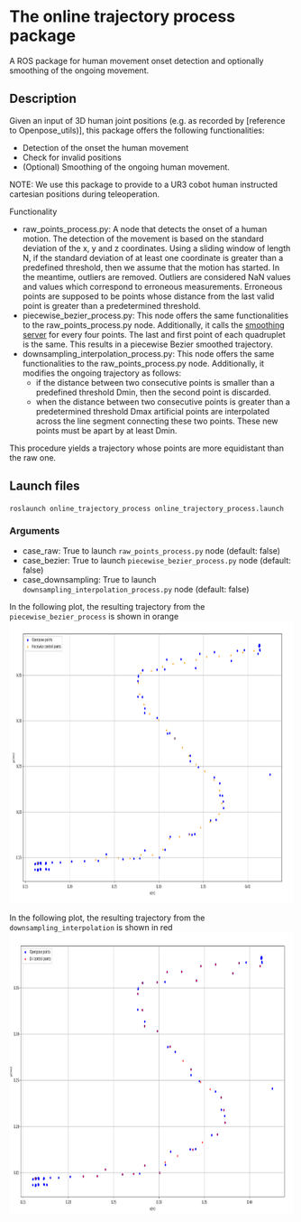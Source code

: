 # The online trajectory process package
A ROS package for human movement onset detection and optionally smoothing of the ongoing movement. 

## Description
Given an input of 3D human joint positions (e.g. as recorded by [reference to Openpose_utils)], this package offers the following functionalities:
* Detection of the onset the human movement
* Check for invalid positions
* (Optional) Smoothing of the ongoing human movement. 
 
NOTE: We use this package to provide to a UR3 cobot human instructed cartesian positions during teleoperation. 


Functionality
* raw_points_process.py: A node that detects the onset of a human motion. The detection of the movement is based on the standard deviation of the x, y and z coordinates. Using a sliding window of length N, if the standard deviation of at least one coordinate is greater than a predefined threshold, then we assume that the motion has started. In the meantime, outliers are removed. Outliers are considered NaN values and values which correspond to erroneous measurements. Erroneous points are supposed to be points whose distance from the last valid point is greater than a predetermined threshold. 
* piecewise_bezier_process.py: This node offers the same functionalities to the raw_points_process.py node. Additionally,  it calls the [smoothing server](https://github.com/thanasists/trajectory_smoothing) for every four points. The last and first point of each quadruplet is the same. This results in a piecewise Bezier smoothed trajectory.
* downsampling_interpolation_process.py:  This node offers the same functionalities to the raw_points_process.py node. Additionally, it modifies the ongoing trajectory as follows: 
  * if the distance between two consecutive points is smaller than a predefined threshold Dmin, then the second point is discarded. 
  * when the distance between two consecutive points is greater than a predetermined threshold Dmax artificial points are interpolated across the line segment connecting these two points. These new points must be apart by at least Dmin.

This procedure yields a trajectory whose points are more equidistant than the raw one.

## Launch files
`roslaunch online_trajectory_process online_trajectory_process.launch`
### Arguments
* case_raw: True to launch `raw_points_process.py` node (default: false)
* case_bezier: True to launch `piecewise_bezier_process.py` node (default: false)
* case_downsampling: True to launch `downsampling_interpolation_process.py` node (default: false)


In the following plot, the resulting trajectory from the `piecewise_bezier_process` is shown in orange
<img src="https://github.com/ThanasisTs/trajectory_process_utils/blob/master/online_trajectory_process/PW_BZ.png" width="1000" height="500">


In the following plot, the resulting trajectory from the `downsampling_interpolation` is shown in red
<img src="https://github.com/ThanasisTs/trajectory_process_utils/blob/master/online_trajectory_process/DI.png" width="1000" height="500">
